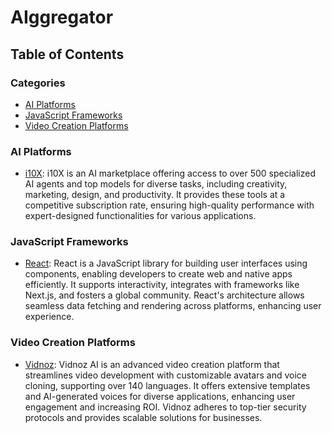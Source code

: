 # AIggregator

## Table of Contents

### Categories
- [AI Platforms](#ai-platforms)
- [JavaScript Frameworks](#javascript-frameworks)
- [Video Creation Platforms](#video-creation-platforms)

### AI Platforms
- [i10X](https://i10x.ai/): i10X is an AI marketplace offering access to over 500 specialized AI agents and top models for diverse tasks, including creativity, marketing, design, and productivity. It provides these tools at a competitive subscription rate, ensuring high-quality performance with expert-designed functionalities for various applications.

### JavaScript Frameworks
- [React](https://react.dev): React is a JavaScript library for building user interfaces using components, enabling developers to create web and native apps efficiently. It supports interactivity, integrates with frameworks like Next.js, and fosters a global community. React's architecture allows seamless data fetching and rendering across platforms, enhancing user experience.

### Video Creation Platforms
- [Vidnoz](https://www.vidnoz.com): Vidnoz AI is an advanced video creation platform that streamlines video development with customizable avatars and voice cloning, supporting over 140 languages. It offers extensive templates and AI-generated voices for diverse applications, enhancing user engagement and increasing ROI. Vidnoz adheres to top-tier security protocols and provides scalable solutions for businesses.